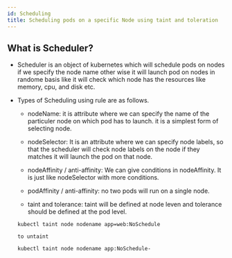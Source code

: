 ```yaml
---
id: Scheduling
title: Scheduling pods on a specific Node using taint and toleration
---
```


## What is Scheduler?

* Scheduler is an object of kubernetes which will schedule pods on nodes if we specify the node name other wise it will launch pod on nodes in randome basis like it will check which node has the resources like memory, cpu, and disk etc.

* Types of Scheduling using rule are as follows. 
     
     * nodeName: it is attribute where we can specify the name of the particuler node on which pod has to launch. it is a simplest form of selecting node.
     
     * nodeSelector: It is an attribute where we can specify node labels, so that the scheduler will check node labels on the node if they matches it will launch the pod on that node. 

     * nodeAffinity / anti-affinity: We can give conditions in nodeAffinity. It is just like nodeSelector with more conditions.

     * podAffinity / anti-affinity: no two pods will run on a single node.

     * taint and tolerance: taint will be defined at node leven and tolerance should be defined at the pod level.
     ```
     kubectl taint node nodename app=web:NoSchedule
     
     to untaint

     kubectl taint node nodename app:NoSchedule-
     ```